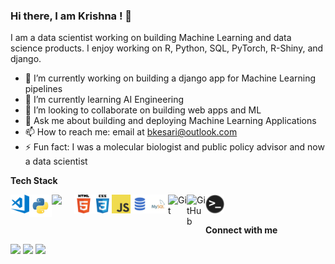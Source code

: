 ### Hi there, I am Krishna ! 👋

I am a data scientist working on building Machine Learning and data science products. I enjoy working on R, Python, SQL, PyTorch, R-Shiny, and django. 

- 🔭 I’m currently working on building a django app for Machine Learning pipelines
- 🌱 I’m currently learning AI Engineering
- 👯 I’m looking to collaborate on building web apps and ML
- 💬 Ask me about building and deploying Machine Learning Applications 
- 📫 How to reach me: email at bkesari@outlook.com
- ⚡ Fun fact: I was a molecular biologist and public policy advisor and now a data scientist 

<b>Tech Stack</b>

<img align="left" alt="Visual Studio Code" width="30px" src="https://raw.githubusercontent.com/github/explore/80688e429a7d4ef2fca1e82350fe8e3517d3494d/topics/visual-studio-code/visual-studio-code.png" />
<img align="left" width="36px" src="https://raw.githubusercontent.com/github/explore/80688e429a7d4ef2fca1e82350fe8e3517d3494d/topics/python/python.png" />
<img align="left" width="36px" src="https://www.r-project.org/Rlogo.png" />
<img align="left" alt="HTML5" width="30px" src="https://raw.githubusercontent.com/github/explore/80688e429a7d4ef2fca1e82350fe8e3517d3494d/topics/html/html.png" /> 
<img align="left" alt="CSS3" width="30px" src="https://raw.githubusercontent.com/github/explore/80688e429a7d4ef2fca1e82350fe8e3517d3494d/topics/css/css.png" />
<img align="left" alt="JavaScript" width="30px" src="https://raw.githubusercontent.com/github/explore/80688e429a7d4ef2fca1e82350fe8e3517d3494d/topics/javascript/javascript.png" />
<img align="left" alt="SQL" width="30px" src="https://raw.githubusercontent.com/github/explore/80688e429a7d4ef2fca1e82350fe8e3517d3494d/topics/sql/sql.png" />
<img align="left" alt="MySQL" width="30px" src="https://raw.githubusercontent.com/github/explore/80688e429a7d4ef2fca1e82350fe8e3517d3494d/topics/mysql/mysql.png" />
<img align="left" alt="Git" width="30px" src="https://git-scm.com/images/logo@2x.png" />
<img align="left" alt="GitHub" width="30px" src="https://github.githubassets.com/images/modules/logos_page/GitHub-Mark.png" />
<img align="left" alt="Terminal" width="30px" src="https://raw.githubusercontent.com/github/explore/80688e429a7d4ef2fca1e82350fe8e3517d3494d/topics/terminal/terminal.png" />

<br>
<br>

<b> Connect with me </b>

[<img src="https://img.shields.io/twitter/follow/KrishnaKesariB?style=social" />](https://twitter.com/KrishnaKesariB) 
[<img src="https://img.shields.io/badge/medium-%2312100E.svg?&style=for-the-badge&logo=medium&logoColor=white" />](https://medium.com/@krish9a)
[<img src="https://img.shields.io/badge/linkedin-%230077B5.svg?&style=for-the-badge&logo=linkedin&logoColor=white" />](https://www.linkedin.com/in/bkesari/)
